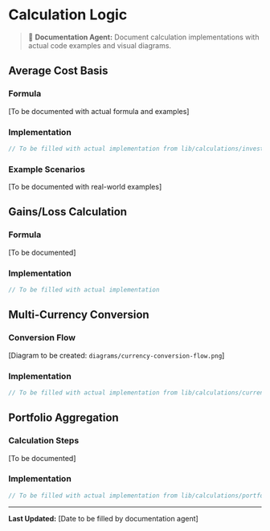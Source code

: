# Calculation Logic

> 📝 **Documentation Agent:** Document calculation implementations with actual code examples and visual diagrams.

## Average Cost Basis

### Formula

[To be documented with actual formula and examples]

### Implementation

```typescript
// To be filled with actual implementation from lib/calculations/investment.ts
```

### Example Scenarios

[To be documented with real-world examples]

## Gains/Loss Calculation

### Formula

[To be documented]

### Implementation

```typescript
// To be filled with actual implementation
```

## Multi-Currency Conversion

### Conversion Flow

[Diagram to be created: `diagrams/currency-conversion-flow.png`]

### Implementation

```typescript
// To be filled with actual implementation from lib/calculations/currency.ts
```

## Portfolio Aggregation

### Calculation Steps

[To be documented]

### Implementation

```typescript
// To be filled with actual implementation from lib/calculations/portfolio.ts
```

---

**Last Updated:** [Date to be filled by documentation agent]
